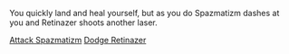 You quickly land and heal yourself, but as you do Spazmatizm dashes at you and Retinazer shoots another laser.

[Attack Spazmatizm](./scene1A1e.md)
[Dodge Retinazer](./scene5B.md)